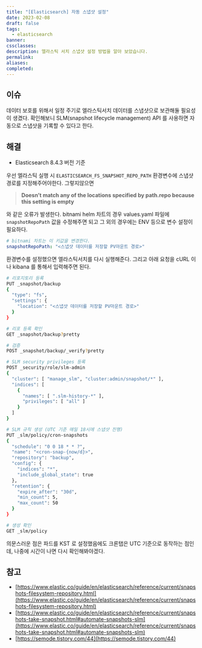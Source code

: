 ```yaml
---
title: "[Elasticsearch] 자동 스냅샷 설정"
date: 2023-02-08
draft: false
tags:
  - elasticsearch
banner: 
cssclasses: 
description: 엘라스틱 서치 스냅샷 설정 방법을 알아 보았습니다.
permalink: 
aliases: 
completed:
---
```

## 이슈

데이터 보호를 위해서 일정 주기로 엘라스틱서치 데이터를 스냅샷으로 보관해둘 필요성이 생겼다. 확인해보니 SLM(snapshot lifecycle management) API 를 사용하면 자동으로 스냅샷을 기록할 수 있다고 한다.

  

## 해결

- Elasticsearch 8.4.3 버전 기준

  

우선 엘라스틱 실행 시 `ELASTICSEARCH_FS_SNAPSHOT_REPO_PATH` 환경변수에 스냅샷 경로를 지정해주어야한다. 그렇지않으면

> **Doesn’t match any of the locations specified by path.repo because this setting is empty**

와 같은 오류가 발생한다. bitnami helm 차트의 경우 values.yaml 파일에 `snapshotRepoPath` 값을 수정해주면 되고 그 외의 경우에는 ENV 등으로 변수 설정이 필요하다.

  

```yaml
# bitnami 차트는 이 키값을 변경한다.
snapshotRepoPath: "<스냅샷 데이터를 저장할 PV마운트 경로>"
```

  

환경변수를 설정했으면 엘라스틱서치를 다시 실행해준다. 그리고 아래 요청을 cURL 이나 kibana 를 통해서 입력해주면 된다.

  

```bash
# 리포지토리 등록
PUT _snapshot/backup
{
  "type": "fs",
  "settings": {
    "location": "<스냅샷 데이터를 저장할 PV마운트 경로>"
  }
}

# 리포 등록 확인
GET _snapshot/backup?pretty

# 검증
POST _snapshot/backup/_verify?pretty

# SLM security privileges 등록
POST _security/role/slm-admin
{
  "cluster": [ "manage_slm", "cluster:admin/snapshot/*" ],
  "indices": [
    {
      "names": [ ".slm-history-*" ],
      "privileges": [ "all" ]
    }
  ]
}

# SLM 규칙 생성 (UTC 기준 매일 18시에 스냅샷 진행)
PUT _slm/policy/cron-snapshots
{
  "schedule": "0 0 18 * * ?",       
  "name": "<cron-snap-{now/d}>", 
  "repository": "backup",    
  "config": {
    "indices": "*",                 
    "include_global_state": true    
  },
  "retention": {                    
    "expire_after": "30d",
    "min_count": 5,
    "max_count": 50
  }
}

# 생성 확인
GET _slm/policy
```

  

의문스러운 점은 파드를 KST 로 설정했음에도 크론탭은 UTC 기준으로 동작하는 점인데, 나중에 시간이 나면 다시 확인해봐야겠다.

  

## 참고

- [https://www.elastic.co/guide/en/elasticsearch/reference/current/snapshots-filesystem-repository.html](https://www.elastic.co/guide/en/elasticsearch/reference/current/snapshots-filesystem-repository.html)
- [https://www.elastic.co/guide/en/elasticsearch/reference/current/snapshots-take-snapshot.html#automate-snapshots-slm](https://www.elastic.co/guide/en/elasticsearch/reference/current/snapshots-take-snapshot.html#automate-snapshots-slm)
- [https://semode.tistory.com/44](https://semode.tistory.com/44)